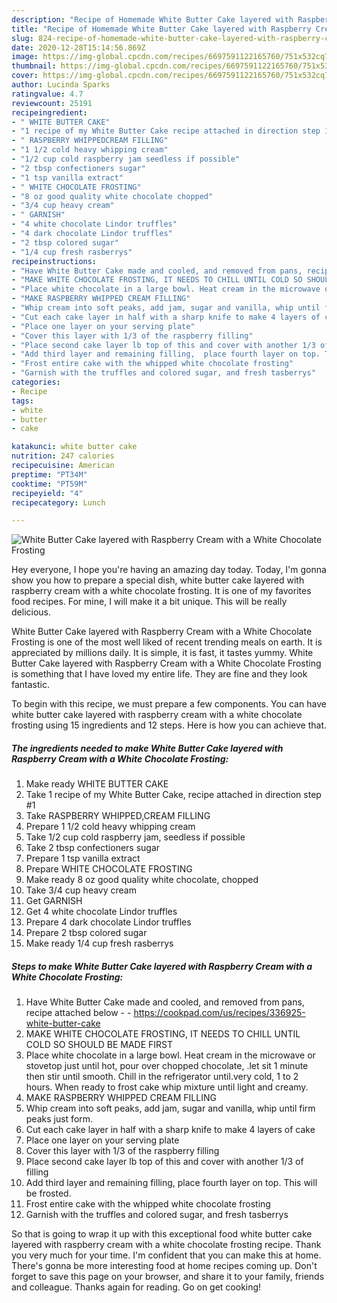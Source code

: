 ```yaml
---
description: "Recipe of Homemade White Butter Cake layered with Raspberry Cream with a White Chocolate Frosting"
title: "Recipe of Homemade White Butter Cake layered with Raspberry Cream with a White Chocolate Frosting"
slug: 824-recipe-of-homemade-white-butter-cake-layered-with-raspberry-cream-with-a-white-chocolate-frosting
date: 2020-12-28T15:14:56.869Z
image: https://img-global.cpcdn.com/recipes/6697591122165760/751x532cq70/white-butter-cake-layered-with-raspberry-cream-with-a-white-chocolate-frosting-recipe-main-photo.jpg
thumbnail: https://img-global.cpcdn.com/recipes/6697591122165760/751x532cq70/white-butter-cake-layered-with-raspberry-cream-with-a-white-chocolate-frosting-recipe-main-photo.jpg
cover: https://img-global.cpcdn.com/recipes/6697591122165760/751x532cq70/white-butter-cake-layered-with-raspberry-cream-with-a-white-chocolate-frosting-recipe-main-photo.jpg
author: Lucinda Sparks
ratingvalue: 4.7
reviewcount: 25191
recipeingredient:
- " WHITE BUTTER CAKE"
- "1 recipe of my White Butter Cake recipe attached in direction step 1"
- " RASPBERRY WHIPPEDCREAM FILLING"
- "1 1/2 cold heavy whipping cream"
- "1/2 cup cold raspberry jam seedless if possible"
- "2 tbsp confectioners sugar"
- "1 tsp vanilla extract"
- " WHITE CHOCOLATE FROSTING"
- "8 oz good quality white chocolate chopped"
- "3/4 cup heavy cream"
- " GARNISH"
- "4 white chocolate Lindor truffles"
- "4 dark chocolate Lindor truffles"
- "2 tbsp colored sugar"
- "1/4 cup fresh rasberrys"
recipeinstructions:
- "Have White Butter Cake made and cooled, and removed from pans, recipe attached below  https://cookpad.com/us/recipes/336925-white-butter-cake"
- "MAKE WHITE CHOCOLATE FROSTING, IT NEEDS TO CHILL UNTIL COLD SO SHOULD BE MADE FIRST"
- "Place white chocolate in a large bowl. Heat cream in the microwave or stovetop just until hot, pour over chopped chocolate, .let sit 1 minute then stir until smooth. Chill in the refrigerator until.very cold, 1 to 2 hours. When ready to frost cake whip mixture until light and creamy."
- "MAKE RASPBERRY WHIPPED CREAM FILLING"
- "Whip cream into soft peaks, add jam, sugar and vanilla, whip until firm peaks just form."
- "Cut each cake layer in half with a sharp knife to make 4 layers of cake"
- "Place one layer on your serving plate"
- "Cover this layer with 1/3 of the raspberry filling"
- "Place second cake layer lb top of this and cover with another 1/3 of filling"
- "Add third layer and remaining filling,  place fourth layer on top. This will be frosted."
- "Frost entire cake with the whipped white chocolate frosting"
- "Garnish with the truffles and colored sugar, and fresh tasberrys"
categories:
- Recipe
tags:
- white
- butter
- cake

katakunci: white butter cake 
nutrition: 247 calories
recipecuisine: American
preptime: "PT34M"
cooktime: "PT59M"
recipeyield: "4"
recipecategory: Lunch

---
```



![White Butter Cake layered with Raspberry Cream with a White Chocolate Frosting](https://img-global.cpcdn.com/recipes/6697591122165760/751x532cq70/white-butter-cake-layered-with-raspberry-cream-with-a-white-chocolate-frosting-recipe-main-photo.jpg)

Hey everyone, I hope you're having an amazing day today. Today, I'm gonna show you how to prepare a special dish, white butter cake layered with raspberry cream with a white chocolate frosting. It is one of my favorites food recipes. For mine, I will make it a bit unique. This will be really delicious.

White Butter Cake layered with Raspberry Cream with a White Chocolate Frosting is one of the most well liked of recent trending meals on earth. It is appreciated by millions daily. It is simple, it is fast, it tastes yummy. White Butter Cake layered with Raspberry Cream with a White Chocolate Frosting is something that I have loved my entire life. They are fine and they look fantastic.




To begin with this recipe, we must prepare a few components. You can have white butter cake layered with raspberry cream with a white chocolate frosting using 15 ingredients and 12 steps. Here is how you can achieve that.

<!--inarticleads1-->

##### The ingredients needed to make White Butter Cake layered with Raspberry Cream with a White Chocolate Frosting:

1. Make ready  WHITE BUTTER CAKE
1. Take 1 recipe of my White Butter Cake, recipe attached in direction step #1
1. Take  RASPBERRY WHIPPED,CREAM FILLING
1. Prepare 1 1/2 cold heavy whipping cream
1. Take 1/2 cup cold raspberry jam, seedless if possible
1. Take 2 tbsp confectioners sugar
1. Prepare 1 tsp vanilla extract
1. Prepare  WHITE CHOCOLATE FROSTING
1. Make ready 8 oz good quality white chocolate, chopped
1. Take 3/4 cup heavy cream
1. Get  GARNISH
1. Get 4 white chocolate Lindor truffles
1. Prepare 4 dark chocolate Lindor truffles
1. Prepare 2 tbsp colored sugar
1. Make ready 1/4 cup fresh rasberrys




<!--inarticleads2-->

##### Steps to make White Butter Cake layered with Raspberry Cream with a White Chocolate Frosting:

1. Have White Butter Cake made and cooled, and removed from pans, recipe attached below -  - https://cookpad.com/us/recipes/336925-white-butter-cake
1. MAKE WHITE CHOCOLATE FROSTING, IT NEEDS TO CHILL UNTIL COLD SO SHOULD BE MADE FIRST
1. Place white chocolate in a large bowl. Heat cream in the microwave or stovetop just until hot, pour over chopped chocolate, .let sit 1 minute then stir until smooth. Chill in the refrigerator until.very cold, 1 to 2 hours. When ready to frost cake whip mixture until light and creamy.
1. MAKE RASPBERRY WHIPPED CREAM FILLING
1. Whip cream into soft peaks, add jam, sugar and vanilla, whip until firm peaks just form.
1. Cut each cake layer in half with a sharp knife to make 4 layers of cake
1. Place one layer on your serving plate
1. Cover this layer with 1/3 of the raspberry filling
1. Place second cake layer lb top of this and cover with another 1/3 of filling
1. Add third layer and remaining filling,  place fourth layer on top. This will be frosted.
1. Frost entire cake with the whipped white chocolate frosting
1. Garnish with the truffles and colored sugar, and fresh tasberrys




So that is going to wrap it up with this exceptional food white butter cake layered with raspberry cream with a white chocolate frosting recipe. Thank you very much for your time. I'm confident that you can make this at home. There's gonna be more interesting food at home recipes coming up. Don't forget to save this page on your browser, and share it to your family, friends and colleague. Thanks again for reading. Go on get cooking!
